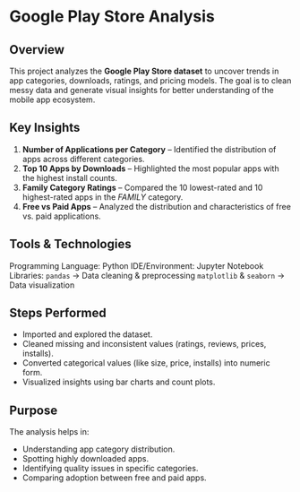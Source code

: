 

# Google Play Store Analysis

## Overview

This project analyzes the **Google Play Store dataset** to uncover trends in app categories, downloads, ratings, and pricing models. The goal is to clean messy data and generate visual insights for better understanding of the mobile app ecosystem.

## Key Insights

1. **Number of Applications per Category** – Identified the distribution of apps across different categories.
2. **Top 10 Apps by Downloads** – Highlighted the most popular apps with the highest install counts.
3. **Family Category Ratings** – Compared the 10 lowest-rated and 10 highest-rated apps in the *FAMILY* category.
4. **Free vs Paid Apps** – Analyzed the distribution and characteristics of free vs. paid applications.

## Tools & Technologies

Programming Language: Python
IDE/Environment: Jupyter Notebook
Libraries:
`pandas` → Data cleaning & preprocessing
`matplotlib` & `seaborn` → Data visualization

## Steps Performed

* Imported and explored the dataset.
* Cleaned missing and inconsistent values (ratings, reviews, prices, installs).
* Converted categorical values (like size, price, installs) into numeric form.
* Visualized insights using bar charts and count plots.

## Purpose

The analysis helps in:

* Understanding app category distribution.
* Spotting highly downloaded apps.
* Identifying quality issues in specific categories.
* Comparing adoption between free and paid apps.


